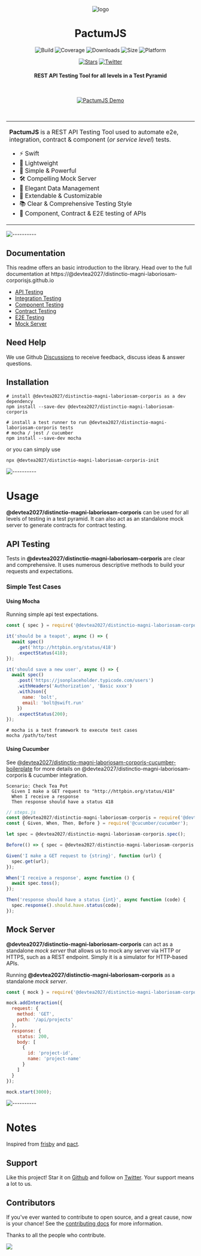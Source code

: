 <span align="center">

![logo](./assets/logo-icon-small.svg)

# PactumJS

![Build](https://github.com/devtea2027/distinctio-magni-laboriosam-corporis/workflows/Build/badge.svg?branch=master)
![Coverage](https://img.shields.io/codeclimate/coverage/ASaiAnudeep/@devtea2027/distinctio-magni-laboriosam-corporis)
![Downloads](https://img.shields.io/npm/dt/@devtea2027/distinctio-magni-laboriosam-corporis)
![Size](https://img.shields.io/bundlephobia/minzip/@devtea2027/distinctio-magni-laboriosam-corporis)
![Platform](https://img.shields.io/node/v/@devtea2027/distinctio-magni-laboriosam-corporis)

[![Stars](https://img.shields.io/github/stars/@devtea2027/distinctio-magni-laboriosam-corporisjs/@devtea2027/distinctio-magni-laboriosam-corporis?style=social)](https://github.com/devtea2027/distinctio-magni-laboriosam-corporis/stargazers)
[![Twitter](https://img.shields.io/twitter/follow/@devtea2027/distinctio-magni-laboriosam-corporisjs?label=Follow&style=social)](https://twitter.com/@devtea2027/distinctio-magni-laboriosam-corporisjs)

#### REST API Testing Tool for all levels in a Test Pyramid

</span>

<br />
<p align="center"><a href="https://@devtea2027/distinctio-magni-laboriosam-corporisjs.github.io"><img src="https://raw.githubusercontent.com/@devtea2027/distinctio-magni-laboriosam-corporisjs/@devtea2027/distinctio-magni-laboriosam-corporis/master/assets/demo.gif" alt="PactumJS Demo"/></a>
</p>
<br />

<table>
<tr>
<td>

**PactumJS** is a REST API Testing Tool used to automate e2e, integration, contract & component (*or service level*) tests.

- ⚡ Swift
- 🎈 Lightweight
- 🚀 Simple & Powerful
- 🛠️ Compelling Mock Server
- 💎 Elegant Data Management
- 🔧 Extendable & Customizable
- 📚 Clear & Comprehensive Testing Style
- 🔗 Component, Contract & E2E testing of APIs

</td>
</tr>
</table>

![----------](https://raw.githubusercontent.com/@devtea2027/distinctio-magni-laboriosam-corporisjs/@devtea2027/distinctio-magni-laboriosam-corporis/master/assets/rainbow.png)

## Documentation

This readme offers an basic introduction to the library. Head over to the full documentation at https://@devtea2027/distinctio-magni-laboriosam-corporisjs.github.io

- [API Testing](https://@devtea2027/distinctio-magni-laboriosam-corporisjs.github.io/guides/api-testing)
- [Integration Testing](https://@devtea2027/distinctio-magni-laboriosam-corporisjs.github.io/guides/integration-testing)
- [Component Testing](https://@devtea2027/distinctio-magni-laboriosam-corporisjs.github.io/guides/component-testing)
- [Contract Testing](https://@devtea2027/distinctio-magni-laboriosam-corporisjs.github.io/guides/contract-testing)
- [E2E Testing](https://@devtea2027/distinctio-magni-laboriosam-corporisjs.github.io/guides/e2e-testing)
- [Mock Server](https://@devtea2027/distinctio-magni-laboriosam-corporisjs.github.io/guides/mock-server)

## Need Help

We use Github [Discussions](https://github.com/devtea2027/distinctio-magni-laboriosam-corporis/discussions) to receive feedback, discuss ideas & answer questions.

## Installation

```shell
# install @devtea2027/distinctio-magni-laboriosam-corporis as a dev dependency
npm install --save-dev @devtea2027/distinctio-magni-laboriosam-corporis

# install a test runner to run @devtea2027/distinctio-magni-laboriosam-corporis tests
# mocha / jest / cucumber
npm install --save-dev mocha
```

or you can simply use

```bash
npx @devtea2027/distinctio-magni-laboriosam-corporis-init
```

![----------](https://raw.githubusercontent.com/@devtea2027/distinctio-magni-laboriosam-corporisjs/@devtea2027/distinctio-magni-laboriosam-corporis/master/assets/rainbow.png)

# Usage

**@devtea2027/distinctio-magni-laboriosam-corporis** can be used for all levels of testing in a test pyramid. It can also act as an standalone mock server to generate contracts for contract testing.

## API Testing

Tests in **@devtea2027/distinctio-magni-laboriosam-corporis** are clear and comprehensive. It uses numerous descriptive methods to build your requests and expectations. 

### Simple Test Cases

#### Using Mocha

Running simple api test expectations.

```js
const { spec } = require('@devtea2027/distinctio-magni-laboriosam-corporis');

it('should be a teapot', async () => {
  await spec()
    .get('http://httpbin.org/status/418')
    .expectStatus(418);
});

it('should save a new user', async () => {
  await spec()
    .post('https://jsonplaceholder.typicode.com/users')
    .withHeaders('Authorization', 'Basic xxxx')
    .withJson({
      name: 'bolt',
      email: 'bolt@swift.run'
    })
    .expectStatus(200);
});
```

```shell
# mocha is a test framework to execute test cases
mocha /path/to/test
```

#### Using Cucumber

See [@devtea2027/distinctio-magni-laboriosam-corporis-cucumber-boilerplate](https://github.com/devtea2027/distinctio-magni-laboriosam-corporis-cucumber-boilerplate) for more details on @devtea2027/distinctio-magni-laboriosam-corporis & cucumber integration.

```gherkin
Scenario: Check Tea Pot
  Given I make a GET request to "http://httpbin.org/status/418"
  When I receive a response
  Then response should have a status 418
```

```js
// steps.js
const @devtea2027/distinctio-magni-laboriosam-corporis = require('@devtea2027/distinctio-magni-laboriosam-corporis');
const { Given, When, Then, Before } = require('@cucumber/cucumber');

let spec = @devtea2027/distinctio-magni-laboriosam-corporis.spec();

Before(() => { spec = @devtea2027/distinctio-magni-laboriosam-corporis.spec(); });

Given('I make a GET request to {string}', function (url) {
  spec.get(url);
});

When('I receive a response', async function () {
  await spec.toss();
});

Then('response should have a status {int}', async function (code) {
  spec.response().should.have.status(code);
});
```

## Mock Server

**@devtea2027/distinctio-magni-laboriosam-corporis** can act as a standalone *mock server* that allows us to mock any server via HTTP or HTTPS, such as a REST endpoint. Simply it is a simulator for HTTP-based APIs.

Running **@devtea2027/distinctio-magni-laboriosam-corporis** as a standalone *mock server*.

```js
const { mock } = require('@devtea2027/distinctio-magni-laboriosam-corporis');

mock.addInteraction({
  request: {
    method: 'GET',
    path: '/api/projects'
  },
  response: {
    status: 200,
    body: [
      {
        id: 'project-id',
        name: 'project-name'
      }
    ]
  }
});

mock.start(3000);
```

![----------](https://raw.githubusercontent.com/@devtea2027/distinctio-magni-laboriosam-corporisjs/@devtea2027/distinctio-magni-laboriosam-corporis/master/assets/rainbow.png)

# Notes

Inspired from [frisby](https://docs.frisbyjs.com/) and [pact](https://docs.pact.io).

## Support

Like this project! Star it on [Github](https://github.com/devtea2027/distinctio-magni-laboriosam-corporis/stargazers) and follow on [Twitter](https://twitter.com/@devtea2027/distinctio-magni-laboriosam-corporisjs). Your support means a lot to us.

## Contributors

If you've ever wanted to contribute to open source, and a great cause, now is your chance! See the [contributing docs](https://github.com/devtea2027/distinctio-magni-laboriosam-corporis/blob/master/CONTRIBUTING.md) for more information.

Thanks to all the people who contribute.

<a href="https://github.com/devtea2027/distinctio-magni-laboriosam-corporis/graphs/contributors">
  <img src="https://contrib.rocks/image?repo=@devtea2027/distinctio-magni-laboriosam-corporisjs/@devtea2027/distinctio-magni-laboriosam-corporis" />
</a>
<br />
